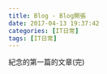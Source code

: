 ```yaml
---
title: Blog - Blog開張
date: 2017-04-13 19:37:42
categories: [IT日常]
tags: [IT日常]
---
```

紀念的第一篇的文章(完)
